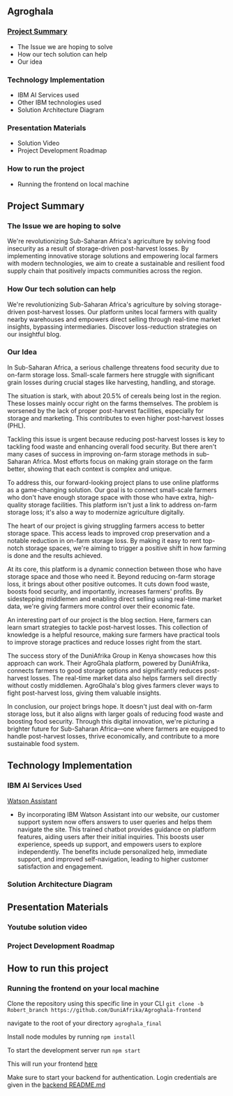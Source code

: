 ## Agroghala
### [Project Summary](https://github.com/DuniAfrika/Agroghala-frontend/blob/Robert_branch/README.md#project-summary-1)
- The Issue we are hoping to solve
- How our tech solution can help
- Our idea
### Technology Implementation
- IBM AI Services used
- Other IBM technologies used
- Solution Architecture Diagram
### Presentation Materials
- Solution Video
- Project Development Roadmap
### How to run the project
- Running the frontend on local machine

## Project Summary
### The Issue we are hoping to solve
We're revolutionizing Sub-Saharan Africa's agriculture by solving food insecurity as a result of storage-driven post-harvest losses. By implementing innovative storage solutions and empowering local farmers with modern technologies, we aim to create a sustainable and resilient food supply chain that positively impacts communities across the region.
### How Our tech solution can help
We're revolutionizing Sub-Saharan Africa's agriculture by solving storage-driven post-harvest losses. Our platform unites local farmers with quality nearby warehouses and empowers direct selling through real-time market insights, bypassing intermediaries. Discover loss-reduction strategies on our insightful blog.
### Our Idea
In Sub-Saharan Africa, a serious challenge threatens food security due to on-farm storage loss. Small-scale farmers here struggle with significant grain losses during crucial stages like harvesting, handling, and storage.

The situation is stark, with about 20.5% of cereals being lost in the region. These losses mainly occur right on the farms themselves. The problem is worsened by the lack of proper post-harvest facilities, especially for storage and marketing. This contributes to even higher post-harvest losses (PHL).

Tackling this issue is urgent because reducing post-harvest losses is key to tackling food waste and enhancing overall food security. But there aren't many cases of success in improving on-farm storage methods in sub-Saharan Africa. Most efforts focus on making grain storage on the farm better, showing that each context is complex and unique.

To address this, our forward-looking project plans to use online platforms as a game-changing solution. Our goal is to connect small-scale farmers who don't have enough storage space with those who have extra, high-quality storage facilities. This platform isn't just a link to address on-farm storage loss; it's also a way to modernize agriculture digitally.

The heart of our project is giving struggling farmers access to better storage space. This access leads to improved crop preservation and a notable reduction in on-farm storage loss. By making it easy to rent top-notch storage spaces, we're aiming to trigger a positive shift in how farming is done and the results achieved.

At its core, this platform is a dynamic connection between those who have storage space and those who need it. Beyond reducing on-farm storage loss, it brings about other positive outcomes. It cuts down food waste, boosts food security, and importantly, increases farmers' profits. By sidestepping middlemen and enabling direct selling using real-time market data, we're giving farmers more control over their economic fate.

An interesting part of our project is the blog section. Here, farmers can learn smart strategies to tackle post-harvest losses. This collection of knowledge is a helpful resource, making sure farmers have practical tools to improve storage practices and reduce losses right from the start.

The success story of the DuniAfrika Group in Kenya showcases how this approach can work. Their AgroGhala platform, powered by DuniAfrika, connects farmers to good storage options and significantly reduces post-harvest losses. The real-time market data also helps farmers sell directly without costly middlemen. AgroGhala's blog gives farmers clever ways to fight post-harvest loss, giving them valuable insights.

In conclusion, our project brings hope. It doesn't just deal with on-farm storage loss, but it also aligns with larger goals of reducing food waste and boosting food security. Through this digital innovation, we're picturing a brighter future for Sub-Saharan Africa—one where farmers are equipped to handle post-harvest losses, thrive economically, and contribute to a more sustainable food system.

## Technology Implementation
### IBM AI Services Used
[Watson Assistant](https://cloud.ibm.com/catalog/services/watson-assistant)
- By incorporating IBM Watson Assistant into our website, our customer support system now offers answers to user queries and helps them navigate the site. This trained chatbot provides guidance on platform features, aiding users after their initial inquiries. This boosts user experience, speeds up support, and empowers users to explore independently. The benefits include personalized help, immediate support, and improved self-navigation, leading to higher customer satisfaction and engagement.

### Solution Architecture Diagram
## Presentation Materials
### Youtube solution video
### Project Development Roadmap
## How to run this project 
### Running the frontend on your local machine
Clone the repository using this specific line in your CLI `git clone -b Robert_branch https://github.com/DuniAfrika/Agroghala-frontend`

navigate to the root of your directory `agroghala_final`

Install node modules by running `npm install`

To start the development server run `npm start`

This will run your frontend [here](https://localhost:3000)

Make sure to start your backend for authentication.
Login credentials are given in the [backend README.md]()
